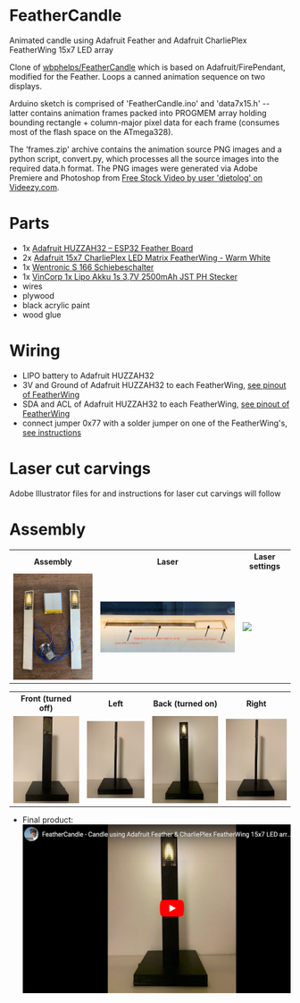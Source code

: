# FeatherCandle
Animated candle using Adafruit Feather and Adafruit CharliePlex FeatherWing 15x7 LED array

Clone of [wbphelps/FeatherCandle](https://github.com/wbphelps/FeatherCandle) which is based on Adafruit/FirePendant, modified for the Feather. Loops a canned animation sequence on two displays.

Arduino sketch is comprised of 'FeatherCandle.ino' and 'data7x15.h' -- latter contains animation frames packed into PROGMEM array holding bounding rectangle + column-major pixel data for each frame (consumes most of the flash space on the ATmega328).

The 'frames.zip' archive contains the animation source PNG images and a python script, convert.py, which processes all the source images into the required data.h format. The PNG images were generated via Adobe Premiere and Photoshop from [Free Stock Video by user 'dietolog' on Videezy.com](https://www.videezy.com/fire-and-smoke/788-candle-light-stock-video).

# Parts
* 1x [Adafruit HUZZAH32 – ESP32 Feather Board](https://www.adafruit.com/product/3405)
* 2x [Adafruit 15x7 CharliePlex LED Matrix FeatherWing - Warm White](https://www.adafruit.com/product/3163)
* 1x [Wentronic S 166 Schiebeschalter](https://www.amazon.de/gp/product/B000OH5PH2/ref=ppx_yo_dt_b_asin_title_o00_s00?ie=UTF8&psc=1)
* 1x [VinCorp 1x Lipo Akku 1s 3,7V 2500mAh JST PH Stecker](https://www.amazon.de/gp/product/B0863PZPSM/ref=ppx_yo_dt_b_asin_title_o01_s00?ie=UTF8&psc=1)
* wires
* plywood
* black acrylic paint
* wood glue

# Wiring
* LIPO battery to Adafruit HUZZAH32
* 3V and Ground of Adafruit HUZZAH32 to each FeatherWing, [see pinout of FeatherWing](https://learn.adafruit.com/adafruit-15x7-7x15-charlieplex-led-matrix-charliewing-featherwing/pinouts)
* SDA and ACL of Adafruit HUZZAH32 to each FeatherWing, [see pinout of FeatherWing](https://learn.adafruit.com/adafruit-15x7-7x15-charlieplex-led-matrix-charliewing-featherwing/pinouts)
* connect jumper 0x77 with a solder jumper on one of the FeatherWing's, [see instructions](https://learn.adafruit.com/adafruit-15x7-7x15-charlieplex-led-matrix-charliewing-featherwing/pinouts)

# Laser cut carvings
Adobe Illustrator files for and instructions for  laser cut carvings will follow

# Assembly
<table>
  <tr><th>Assembly</th><th>Laser</th><th>Laser settings</th></tr>
  <tr><td><img src="https://raw.githubusercontent.com/thobach/FeatherCandle/master/assembly.jpg" width="200" /></td><td><img src="https://raw.githubusercontent.com/thobach/FeatherCandle/master/laser.jpg" width="400" /></td><td><img src="https://raw.githubusercontent.com/thobach/FeatherCandle/master/laser-settings.jpg" width="200" /></td><tr>
</table>

<table>
  <tr><th>Front (turned off)</th><th>Left</th><th>Back (turned on)</th><th>Right</th></tr>
  <tr><td><img src="https://raw.githubusercontent.com/thobach/FeatherCandle/master/IMG_4987.jpg" width="200" /></td><td><img src="https://raw.githubusercontent.com/thobach/FeatherCandle/master/IMG_4991.jpg" width="200" /></td><td><img src="https://raw.githubusercontent.com/thobach/FeatherCandle/master/IMG_4993.jpg" width="200" /></td><td><img src="https://raw.githubusercontent.com/thobach/FeatherCandle/master/IMG_4991.jpg" width="200" /></td><tr>
</table>

* Final product:<br /><a href="https://www.youtube.com/watch?v=nKaIQyOhyZ4"><img src="https://raw.githubusercontent.com/thobach/FeatherCandle/master/Screenshot-Video.png" width="600" />
